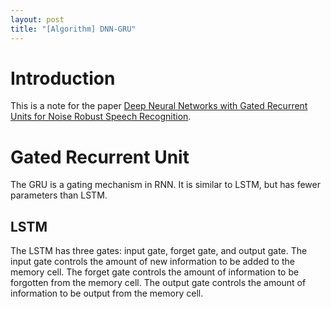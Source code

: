 ```yaml
---
layout: post
title: "[Algorithm] DNN-GRU"
---
```


# Introduction

This is a note for the paper [Deep Neural Networks with Gated Recurrent Units for Noise Robust Speech Recognition](https://arxiv.org/pdf/1511.06978.pdf).

# Gated Recurrent Unit

The GRU is a gating mechanism in RNN. It is similar to LSTM, but has fewer parameters than LSTM.

## LSTM

The LSTM has three gates: input gate, forget gate, and output gate. The input gate controls the amount of new information to be added to the memory cell. The forget gate controls the amount of information to be forgotten from the memory cell. The output gate controls the amount of information to be output from the memory cell.